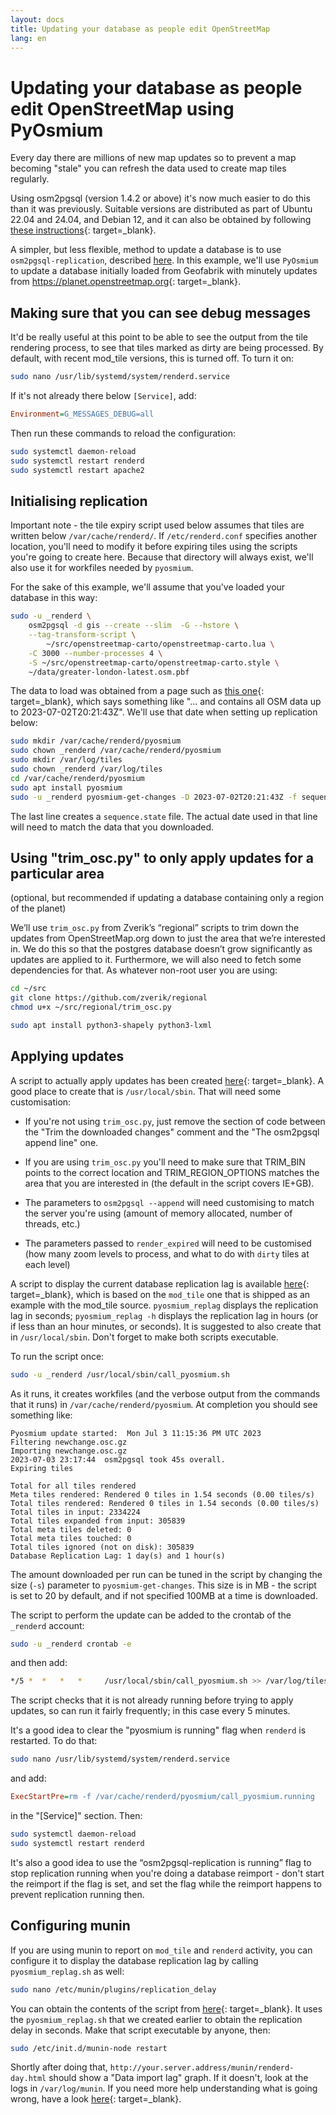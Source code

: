 ```yaml
---
layout: docs
title: Updating your database as people edit OpenStreetMap
lang: en
---
```


# Updating your database as people edit OpenStreetMap using PyOsmium

Every day there are millions of new map updates so to prevent a map becoming "stale" you can refresh the data used to create map tiles regularly.

Using osm2pgsql (version 1.4.2 or above) it's now much easier to do this than it was previously. Suitable versions are distributed as part of Ubuntu 22.04 and 24.04, and Debian 12, and it can also be obtained by following [these instructions](https://osm2pgsql.org/doc/install.html){: target=_blank}.

A simpler, but less flexible, method to update a database is to use `osm2pgsql-replication`, described [here](/serving-tiles/updating-as-people-edit-osm2pgsql-replication.md). In this example, we'll use `PyOsmium` to update a database initially loaded from Geofabrik with minutely updates from <https://planet.openstreetmap.org>{: target=_blank}.

## Making sure that you can see debug messages

It'd be really useful at this point to be able to see the output from the tile rendering process, to see that tiles marked as dirty are being processed. By default, with recent mod_tile versions, this is turned off. To turn it on:

```sh
sudo nano /usr/lib/systemd/system/renderd.service
```

If it's not already there below `[Service]`, add:

```ini
Environment=G_MESSAGES_DEBUG=all
```

Then run these commands to reload the configuration:

```sh
sudo systemctl daemon-reload
sudo systemctl restart renderd
sudo systemctl restart apache2
```

## Initialising replication

Important note - the tile expiry script used below assumes that tiles are written below `/var/cache/renderd/`. If `/etc/renderd.conf` specifies another location, you'll need to modify it before expiring tiles using the scripts you're going to create here. Because that directory will always exist, we'll also use it for workfiles needed by `pyosmium`.

For the sake of this example, we'll assume that you've loaded your database in this way:

```sh
sudo -u _renderd \
    osm2pgsql -d gis --create --slim  -G --hstore \
    --tag-transform-script \
        ~/src/openstreetmap-carto/openstreetmap-carto.lua \
    -C 3000 --number-processes 4 \
    -S ~/src/openstreetmap-carto/openstreetmap-carto.style \
    ~/data/greater-london-latest.osm.pbf
```

The data to load was obtained from a page such as [this one](http://download.geofabrik.de/europe/great-britain/england/greater-london.html){: target=_blank}, which says something like "... and contains all OSM data up to 2023-07-02T20:21:43Z". We'll use that date when setting up replication below:

```sh
sudo mkdir /var/cache/renderd/pyosmium
sudo chown _renderd /var/cache/renderd/pyosmium
sudo mkdir /var/log/tiles
sudo chown _renderd /var/log/tiles
cd /var/cache/renderd/pyosmium
sudo apt install pyosmium
sudo -u _renderd pyosmium-get-changes -D 2023-07-02T20:21:43Z -f sequence.state -v
```

The last line creates a `sequence.state` file. The actual date used in that line will need to match the data that you downloaded.

## Using "trim_osc.py" to only apply updates for a particular area

(optional, but recommended if updating a database containing only a region of the planet)

We’ll use `trim_osc.py` from Zverik’s “regional” scripts to trim down the updates from OpenStreetMap.org down to just the area that we’re interested in. We do this so that the postgres database doesn’t grow significantly as updates are applied to it. Furthermore, we will also need to fetch some dependencies for that. As whatever non-root user you are using:

```sh
cd ~/src
git clone https://github.com/zverik/regional
chmod u+x ~/src/regional/trim_osc.py

sudo apt install python3-shapely python3-lxml
```

## Applying updates

A script to actually apply updates has been created [here](https://raw.githubusercontent.com/SomeoneElseOSM/mod_tile/switch2osm/call_pyosmium.sh){: target=_blank}. A good place to create that is `/usr/local/sbin`. That will need some customisation:

* If you're not using `trim_osc.py`, just remove the section of code between the "Trim the downloaded changes" comment and the "The osm2pgsql append line" one.

* If you are using `trim_osc.py` you'll need to make sure that TRIM_BIN points to the correct location and TRIM_REGION_OPTIONS matches the area that you are interested in (the default in the script covers IE+GB).

* The parameters to `osm2pgsql --append` will need customising to match the server you're using (amount of memory allocated, number of threads, etc.)

* The parameters passed to `render_expired` will need to be customised (how many zoom levels to process, and what to do with `dirty` tiles at each level)

A script to display the current database replication lag is available [here](https://raw.githubusercontent.com/SomeoneElseOSM/mod_tile/switch2osm/pyosmium_replag.sh){: target=_blank}, which is based on the `mod_tile` one that is shipped as an example with the mod_tile source. `pyosmium_replag` displays the replication lag in seconds; `pyosmium_replag -h` displays the replication lag in hours (or if less than an hour minutes, or seconds). It is suggested to also create that in `/usr/local/sbin`. Don't forget to make both scripts executable.

To run the script once:

```sh
sudo -u _renderd /usr/local/sbin/call_pyosmium.sh
```

As it runs, it creates workfiles (and the verbose output from the commands that it runs) in `/var/cache/renderd/pyosmium`. At completion you should see something like:

```log
Pyosmium update started:  Mon Jul 3 11:15:36 PM UTC 2023
Filtering newchange.osc.gz
Importing newchange.osc.gz
2023-07-03 23:17:44  osm2pgsql took 45s overall.
Expiring tiles

Total for all tiles rendered
Meta tiles rendered: Rendered 0 tiles in 1.54 seconds (0.00 tiles/s)
Total tiles rendered: Rendered 0 tiles in 1.54 seconds (0.00 tiles/s)
Total tiles in input: 2334224
Total tiles expanded from input: 305839
Total meta tiles deleted: 0
Total meta tiles touched: 0
Total tiles ignored (not on disk): 305839
Database Replication Lag: 1 day(s) and 1 hour(s)
```

The amount downloaded per run can be tuned in the script by changing the size (`-s`) parameter to `pyosmium-get-changes`. This size is in MB - the script is set to 20 by default, and if not specified 100MB at a time is downloaded.

The script to perform the update can be added to the crontab of the `_renderd` account:

```sh
sudo -u _renderd crontab -e
```

and then add:

```sh
*/5 *  *   *   *     /usr/local/sbin/call_pyosmium.sh >> /var/log/tiles/run.log
```

The script checks that it is not already running before trying to apply updates, so can run it fairly frequently; in this case every 5 minutes.

It's a good idea to clear the "pyosmium is running" flag when `renderd` is restarted. To do that:

```sh
sudo nano /usr/lib/systemd/system/renderd.service
```

and add:

```ini
ExecStartPre=rm -f /var/cache/renderd/pyosmium/call_pyosmium.running
```

in the "[Service]" section. Then:

```sh
sudo systemctl daemon-reload
sudo systemctl restart renderd
```

It's also a good idea to use the “osm2pgsql-replication is running” flag to stop replication running when you're doing a database reimport - don't start the reimport if the flag is set, and set the flag while the reimport happens to prevent replication running then.

## Configuring munin

If you are using munin to report on `mod_tile` and `renderd` activity, you can configure it to display the database replication lag by calling `pyosmium_replag.sh` as well:

```sh
sudo nano /etc/munin/plugins/replication_delay
```

You can obtain the contents of the script from [here](https://raw.githubusercontent.com/SomeoneElseOSM/mod_tile/switch2osm/munin/replication_delay_pyosmium){: target=_blank}. It uses the `pyosmium_replag.sh` that we created earlier to obtain the replication delay in seconds. Make that script executable by anyone, then:

```sh
sudo /etc/init.d/munin-node restart
```

Shortly after doing that, `http://your.server.address/munin/renderd-day.html` should show a "Data import lag" graph. If it doesn't, look at the logs in `/var/log/munin`. If you need more help understanding what is going wrong, have a look [here](https://guide.munin-monitoring.org/en/latest/develop/plugins/howto-write-plugins.html){: target=_blank}.

